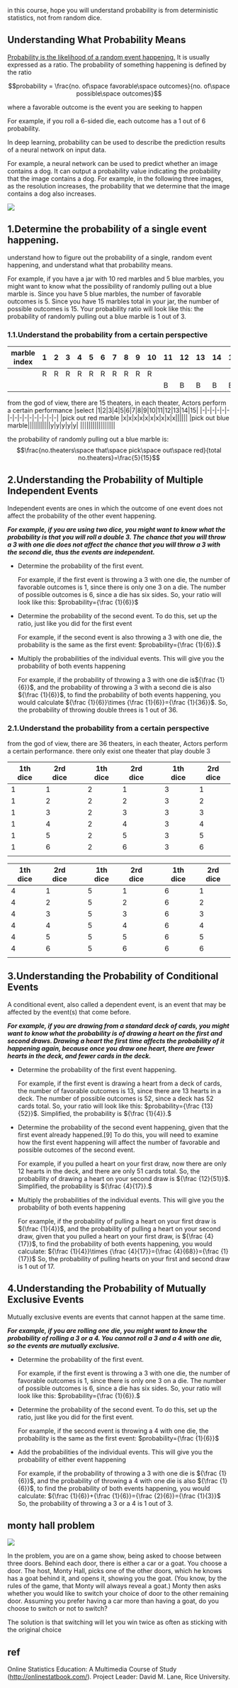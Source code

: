 


in this course, hope you will understand probability is from deterministic statistics,  not from random dice.

## Understanding What Probability Means

[Probability is the likelihood of a random event happening.](https://www.mathsisfun.com/data/probability.html) It is usually expressed as a ratio. The probability of something happening is defined by the ratio

$$probability = \frac{no. of\space favorable\space outcomes}{no. of\space possible\space outcomes}$$

where a favorable outcome is the event you are seeking to happen

 For example, if you roll a 6-sided die, each outcome has a 1 out of 6 probability.

In deep learning, probability can be used to describe the prediction results of a neural network on input data.

For example, a neural network can be used to predict whether an image contains a dog. It can output a probability value indicating the probability that the image contains a dog. For example, in the following three images, as the resolution increases, the probability that we determine that the image contains a dog also increases.

![](https://pic4.zhimg.com/80/v2-32bb66ff5175316e8c91afc05199c907_720w.webp)

## 1.Determine the probability of a single event happening.

understand how to figure out the probability of a single, random event happening, and understand what that probability means.

For example, if you have a jar with 10 red marbles and 5 blue marbles, you might want to know what the possibility of randomly pulling out a blue marble is. Since you have 5 blue marbles, the number of favorable outcomes is 5. Since you have 15 marbles total in your jar, the number of possible outcomes is 15. Your probability ratio will look like this: the probability of randomly pulling out a blue marble is 1 out of 3.

### 1.1.Understand the probability from a certain perspective

|marble index |1|2|3|4|5|6|7|8|9|10|11|12|13|14|15|
|-|-|-|-|-|-|-|-|-|-|-|-|-|-|-|-|
||R|R|R|R|R|R|R|R|R|R||||||
||||||||||||B|B|B|B|B|

from the god of view, there are 15 theaters, in each theater, Actors perform a certain performance
|select |1|2|3|4|5|6|7|8|9|10|11|12|13|14|15|
|-|-|-|-|-|-|-|-|-|-|-|-|-|-|-|-|
|pick out red marble |x|x|x|x|x|x|x|x|x|x||||||
|pick out blue marble|||||||||||y|y|y|y|y|
|||||||||||||||||

the probability of randomly pulling out a blue marble is:
$$\frac{no.theaters\space that\space pick\space out\space red}{total no.theaters}=\frac{5}{15}$$


## 2.Understanding the Probability of Multiple Independent Events

Independent events are ones in which the outcome of one event does not affect the probability of the other event happening.
    
***For example, if you are using two dice, you might want to know what the probability is that you will roll a double 3. The chance that you will throw a 3 with one die does not affect the chance that you will throw a 3 with the second die, thus the events are independent.***

- Determine the probability of the first event. 

    For example, if the first event is throwing a 3 with one die, the number of favorable outcomes is 1, since there is only one 3 on a die. The number of possible outcomes is 6, since a die has six sides. So, your ratio will look like this: $probability={\frac  {1}{6}}$

- Determine the probability of the second event. To do this, set up the ratio, just like you did for the first event

    For example, if the second event is also throwing a 3 with one die, the probability is the same as the first event: $probability={\frac  {1}{6}}.$

- Multiply the probabilities of the individual events. This will give you the probability of both events happening

    For example, if the probability of throwing a 3 with one die is${\frac  {1}{6}}$, and the probability of throwing a 3 with a second die is also ${\frac  {1}{6}}$, to find the probability of both events happening, you would calculate ${\frac  {1}{6}}\times {\frac  {1}{6}}={\frac  {1}{36}}$. So, the probability of throwing double threes is 1 out of 36.

### 2.1.Understand the probability from a certain perspective

from the god of view, there are 36 theaters, in each theater, Actors perform a certain performance. there only exist one theater that play double 3

|1th dice|2rd dice||1th dice|2rd dice||1th dice|2rd dice|
|-|-|             -|-|-|              -|-|-|                             
|1|1|             |2|1|               |3|1|                           
|1|2|             |2|2|               |3|2|                           
|1|3|             |2|3|               |3|3|                           
|1|4|             |2|4|               |3|4|                           
|1|5|             |2|5|               |3|5|                           
|1|6|             |2|6|               |3|6|                           
|||

|1th dice|2rd dice||1th dice|2rd dice||1th dice|2rd dice|
|-|-|             -|-|-|              -|-|-|                                       
|4|1|             |5|1|               |6|1|                                     
|4|2|             |5|2|               |6|2|                                     
|4|3|             |5|3|               |6|3|                                     
|4|4|             |5|4|               |6|4|                                     
|4|5|             |5|5|               |6|5|                                     
|4|6|             |5|6|               |6|6|                                     
|||


## 3.Understanding the Probability of Conditional Events

A conditional event, also called a dependent event, is an event that may be affected by the event(s) that come before.

***For example, if you are drawing from a standard deck of cards, you might want to know what the probability is of drawing a heart on the first and second draws. Drawing a heart the first time affects the probability of it happening again, because once you draw one heart, there are fewer hearts in the deck, and fewer cards in the deck.***

- Determine the probability of the first event happening. 

    For example, if the first event is drawing a heart from a deck of cards, the number of favorable outcomes is 13, since there are 13 hearts in a deck. The number of possible outcomes is 52, since a deck has 52 cards total. So, your ratio will look like this: $probability={\frac  {13}{52}}$. Simplified, the probability is ${\frac  {1}{4}}.$

- Determine the probability of the second event happening, given that the first event already happened.[9] To do this, you will need to examine how the first event happening will affect the number of favorable and possible outcomes of the second event.

    For example, if you pulled a heart on your first draw, now there are only 12 hearts in the deck, and there are only 51 cards total. So, the probability of drawing a heart on your second draw is ${\frac  {12}{51}}$. Simplified, the probability is ${\frac  {4}{17}}.$

- Multiply the probabilities of the individual events. This will give you the probability of both events happening

    For example, if the probability of pulling a heart on your first draw is ${\frac  {1}{4}}$, and the probability of pulling a heart on your second draw, given that you pulled a heart on your first draw, is ${\frac  {4}{17}}$, to find the probability of both events happening, you would calculate: ${\frac  {1}{4}}\times {\frac  {4}{17}}={\frac  {4}{68}}={\frac  {1}{17}}$ So, the probability of pulling hearts on your first and second draw is 1 out of 17.


## 4.Understanding the Probability of Mutually Exclusive Events

Mutually exclusive events are events that cannot happen at the same time.

***For example, if you are rolling one die, you might want to know the probability of rolling a 3 or a 4. You cannot roll a 3 and a 4 with one die, so the events are mutually exclusive.***

- Determine the probability of the first event. 

    For example, if the first event is throwing a 3 with one die, the number of favorable outcomes is 1, since there is only one 3 on a die. The number of possible outcomes is 6, since a die has six sides. So, your ratio will look like this: $probability={\frac  {1}{6}}.$

- Determine the probability of the second event. To do this, set up the ratio, just like you did for the first event.

    For example, if the second event is throwing a 4 with one die, the probability is the same as the first event: $probability={\frac  {1}{6}}$

- Add the probabilities of the individual events. This will give you the probability of either event happening

    For example, if the probability of throwing a 3 with one die is ${\frac  {1}{6}}$, and the probability of throwing a 4 with one die is also ${\frac  {1}{6}}$, to find the probability of both events happening, you would calculate: ${\frac  {1}{6}}+{\frac  {1}{6}}={\frac  {2}{6}}={\frac  {1}{3}}$ So, the probability of throwing a 3 or a 4 is 1 out of 3.

## monty hall problem

![](https://brilliant-staff-media.s3-us-west-2.amazonaws.com/tiffany-wang/gWotbuEdYC.png)


In the problem, you are on a game show, being asked to choose between three doors. Behind each door, there is either a car or a goat. You choose a door. The host, Monty Hall, picks one of the other doors, which he knows has a goat behind it, and opens it, showing you the goat. (You know, by the rules of the game, that Monty will always reveal a goat.) Monty then asks whether you would like to switch your choice of door to the other remaining door. Assuming you prefer having a car more than having a goat, do you choose to switch or not to switch?

The solution is that switching will let you win twice as often as sticking with the original choice


## ref

Online Statistics Education: A Multimedia Course of Study (http://onlinestatbook.com/). Project Leader: David M. Lane, Rice University.
